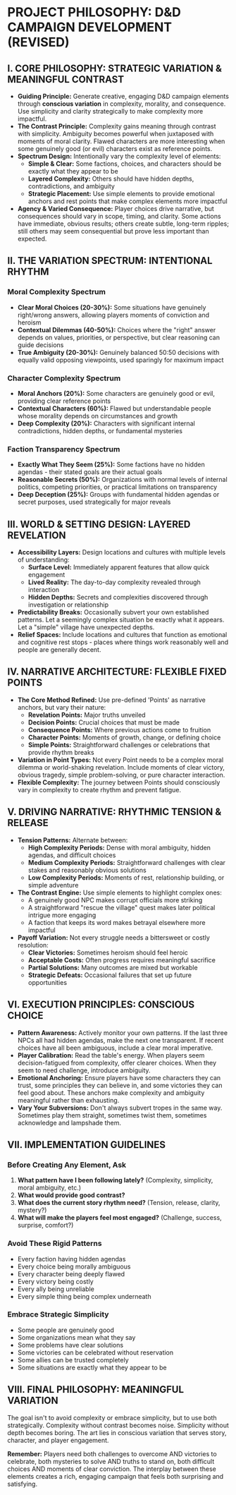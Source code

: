# PROJECT PHILOSOPHY: D&D CAMPAIGN DEVELOPMENT (REVISED)

## I. CORE PHILOSOPHY: STRATEGIC VARIATION & MEANINGFUL CONTRAST

* **Guiding Principle:** Generate creative, engaging D&D campaign elements through **conscious variation** in complexity, morality, and consequence. Use simplicity and clarity strategically to make complexity more impactful.
* **The Contrast Principle:** Complexity gains meaning through contrast with simplicity. Ambiguity becomes powerful when juxtaposed with moments of moral clarity. Flawed characters are more interesting when some genuinely good (or evil) characters exist as reference points.
* **Spectrum Design:** Intentionally vary the complexity level of elements:
  * **Simple & Clear:** Some factions, choices, and characters should be exactly what they appear to be
  * **Layered Complexity:** Others should have hidden depths, contradictions, and ambiguity
  * **Strategic Placement:** Use simple elements to provide emotional anchors and rest points that make complex elements more impactful
* **Agency & Varied Consequence:** Player choices drive narrative, but consequences should vary in scope, timing, and clarity. Some actions have immediate, obvious results; others create subtle, long-term ripples; still others may seem consequential but prove less important than expected.

## II. THE VARIATION SPECTRUM: INTENTIONAL RHYTHM

### Moral Complexity Spectrum

* **Clear Moral Choices (20-30%):** Some situations have genuinely right/wrong answers, allowing players moments of conviction and heroism
* **Contextual Dilemmas (40-50%):** Choices where the "right" answer depends on values, priorities, or perspective, but clear reasoning can guide decisions  
* **True Ambiguity (20-30%):** Genuinely balanced 50:50 decisions with equally valid opposing viewpoints, used sparingly for maximum impact

### Character Complexity Spectrum  

* **Moral Anchors (20%):** Some characters are genuinely good or evil, providing clear reference points
* **Contextual Characters (60%):** Flawed but understandable people whose morality depends on circumstances and growth
* **Deep Complexity (20%):** Characters with significant internal contradictions, hidden depths, or fundamental mysteries

### Faction Transparency Spectrum

* **Exactly What They Seem (25%):** Some factions have no hidden agendas - their stated goals are their actual goals
* **Reasonable Secrets (50%):** Organizations with normal levels of internal politics, competing priorities, or practical limitations on transparency
* **Deep Deception (25%):** Groups with fundamental hidden agendas or secret purposes, used strategically for major reveals

## III. WORLD & SETTING DESIGN: LAYERED REVELATION

* **Accessibility Layers:** Design locations and cultures with multiple levels of understanding:
  * **Surface Level:** Immediately apparent features that allow quick engagement
  * **Lived Reality:** The day-to-day complexity revealed through interaction
  * **Hidden Depths:** Secrets and complexities discovered through investigation or relationship
* **Predictability Breaks:** Occasionally subvert your own established patterns. Let a seemingly complex situation be exactly what it appears. Let a "simple" village have unexpected depths.
* **Relief Spaces:** Include locations and cultures that function as emotional and cognitive rest stops - places where things work reasonably well and people are generally decent.

## IV. NARRATIVE ARCHITECTURE: FLEXIBLE FIXED POINTS

* **The Core Method Refined:** Use pre-defined 'Points' as narrative anchors, but vary their nature:
  * **Revelation Points:** Major truths unveiled
  * **Decision Points:** Crucial choices that must be made  
  * **Consequence Points:** Where previous actions come to fruition
  * **Character Points:** Moments of growth, change, or defining choice
  * **Simple Points:** Straightforward challenges or celebrations that provide rhythm breaks
* **Variation in Point Types:** Not every Point needs to be a complex moral dilemma or world-shaking revelation. Include moments of clear victory, obvious tragedy, simple problem-solving, or pure character interaction.
* **Flexible Complexity:** The journey between Points should consciously vary in complexity to create rhythm and prevent fatigue.

## V. DRIVING NARRATIVE: RHYTHMIC TENSION & RELEASE

* **Tension Patterns:** Alternate between:
  * **High Complexity Periods:** Dense with moral ambiguity, hidden agendas, and difficult choices
  * **Medium Complexity Periods:** Straightforward challenges with clear stakes and reasonably obvious solutions
  * **Low Complexity Periods:** Moments of rest, relationship building, or simple adventure
* **The Contrast Engine:** Use simple elements to highlight complex ones:
  * A genuinely good NPC makes corrupt officials more striking
  * A straightforward "rescue the village" quest makes later political intrigue more engaging
  * A faction that keeps its word makes betrayal elsewhere more impactful
* **Payoff Variation:** Not every struggle needs a bittersweet or costly resolution:
  * **Clear Victories:** Sometimes heroism should feel heroic
  * **Acceptable Costs:** Often progress requires meaningful sacrifice  
  * **Partial Solutions:** Many outcomes are mixed but workable
  * **Strategic Defeats:** Occasional failures that set up future opportunities

## VI. EXECUTION PRINCIPLES: CONSCIOUS CHOICE

* **Pattern Awareness:** Actively monitor your own patterns. If the last three NPCs all had hidden agendas, make the next one transparent. If recent choices have all been ambiguous, include a clear moral imperative.
* **Player Calibration:** Read the table's energy. When players seem decision-fatigued from complexity, offer clearer choices. When they seem to need challenge, introduce ambiguity.
* **Emotional Anchoring:** Ensure players have some characters they can trust, some principles they can believe in, and some victories they can feel good about. These anchors make complexity and ambiguity meaningful rather than exhausting.
* **Vary Your Subversions:** Don't always subvert tropes in the same way. Sometimes play them straight, sometimes twist them, sometimes acknowledge and lampshade them.

## VII. IMPLEMENTATION GUIDELINES

### Before Creating Any Element, Ask

1. **What pattern have I been following lately?** (Complexity, simplicity, moral ambiguity, etc.)
2. **What would provide good contrast?**
3. **What does the current story rhythm need?** (Tension, release, clarity, mystery?)
4. **What will make the players feel most engaged?** (Challenge, success, surprise, comfort?)

### Avoid These Rigid Patterns

* Every faction having hidden agendas
* Every choice being morally ambiguous  
* Every character being deeply flawed
* Every victory being costly
* Every ally being unreliable
* Every simple thing being complex underneath

### Embrace Strategic Simplicity

* Some people are genuinely good
* Some organizations mean what they say
* Some problems have clear solutions
* Some victories can be celebrated without reservation
* Some allies can be trusted completely
* Some situations are exactly what they appear to be

## VIII. FINAL PHILOSOPHY: MEANINGFUL VARIATION

The goal isn't to avoid complexity or embrace simplicity, but to use both strategically. Complexity without contrast becomes noise. Simplicity without depth becomes boring. The art lies in conscious variation that serves story, character, and player engagement.

**Remember:** Players need both challenges to overcome AND victories to celebrate, both mysteries to solve AND truths to stand on, both difficult choices AND moments of clear conviction. The interplay between these elements creates a rich, engaging campaign that feels both surprising and satisfying.
